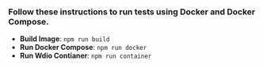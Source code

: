 ### Follow these instructions to run tests using Docker and Docker Compose.

- **Build Image**: `npm run build`
- **Run Docker Compose**: `npm run docker`
- **Run Wdio Contianer**: `npm run container`


